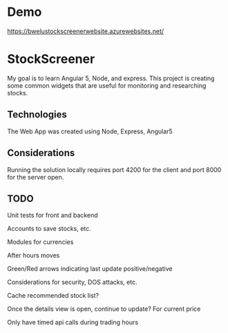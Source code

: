 # Demo
https://bwelustockscreenerwebsite.azurewebsites.net/

# StockScreener
My goal is to learn Angular 5, Node, and express.  This project is creating some common widgets that are useful for monitoring and researching stocks.

## Technologies
The Web App was created using Node, Express, Angular5

## Considerations
Running the solution locally requires port 4200 for the client and port 8000 for the server open.

## TODO
Unit tests for front and backend

Accounts to save stocks, etc.

Modules for currencies

After hours moves

Green/Red arrows indicating last update positive/negative

Considerations for security, DOS attacks, etc.

Cache recommended stock list?

Once the details view is open, continue to update? For current price

Only have timed api calls during trading hours
